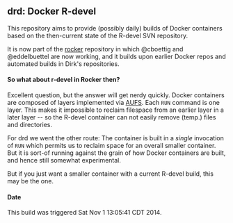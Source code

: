 ## drd: Docker R-devel 

This repository aims to provide (possibly daily) builds of Docker containers based on
the then-current state of the R-devel SVN repository.

It is now part of the [rocker](https://github.com/eddelbuettel/rocker)
repository in which @cboettig and @eddelbuettel are now working, and it
builds upon earlier Docker repos and automated builds in Dirk's repositories.

#### So what about r-devel in Rocker then?

Excellent question, but the answer will get nerdy quickly.  Docker containers
are composed of layers implemented via [AUFS](http://en.wikipedia.org/wiki/Aufs).
Each `RUN` command is one layer. This makes it impossible to reclaim
filespace from an earlier layer in a later layer -- so the R-devel container
can not easily remove (temp.) files and directories.

For drd we went the other route: The container is built in a _single_
invocation of `RUN` which permits us to reclaim space for an overall smaller
container.  But it is sort-of running against the grain of how Docker
containers are built, and hence still somewhat experimental.

But if you just want a smaller container with a current R-devel build, this
may be the one.

#### Date

This build was triggered Sat Nov  1 13:05:41 CDT 2014.

